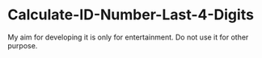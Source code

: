 # Calculate-ID-Number-Last-4-Digits
My aim for developing it is only for entertainment. Do not use it for other purpose.
